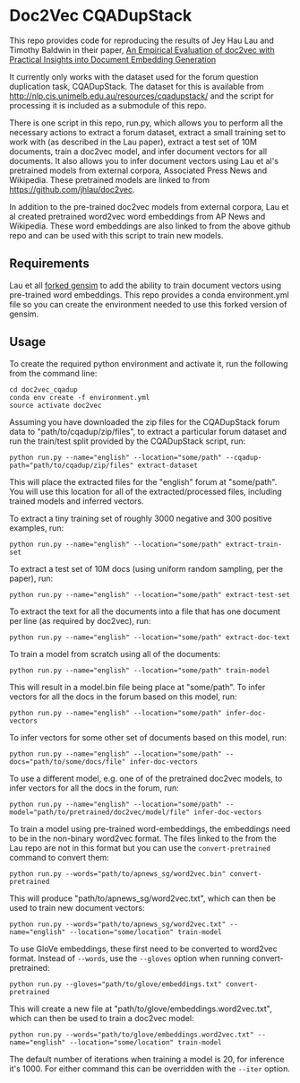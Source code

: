 Doc2Vec CQADupStack
====================

This repo provides code for reproducing the results of Jey Hau Lau and Timothy Baldwin in their paper, [An Empirical Evaluation of doc2vec with
Practical Insights into Document Embedding Generation](https://arxiv.org/pdf/1607.05368v1.pdf)

It currently only works with the dataset used for the forum question duplication task, CQADupStack. The dataset for this is available from http://nlp.cis.unimelb.edu.au/resources/cqadupstack/ and the script for processing it is included as a submodule of this repo.

There is one script in this repo, run.py, which allows you to perform all the necessary actions to extract a forum dataset, extract a small training set to work with (as described in the Lau paper), extract a test set of 10M documents, train a doc2vec model, and infer document vectors for all documents. It also allows you to infer document vectors using Lau et al's pretrained models from external corpora, Associated Press News and Wikipedia. These pretrained models are linked to from https://github.com/jhlau/doc2vec.

In addition to the pre-trained doc2vec models from external corpora, Lau et al created pretrained word2vec word embeddings from AP News and Wikipedia. These word embeddings are also linked to from the above github repo and can be used with this script to train new models.

Requirements
-------------
Lau et all [forked gensim](https://github.com/jhlau/gensim) to add the ability to train document vectors using pre-trained word embeddings. This repo provides a conda environment.yml file so you can create the environment needed to use this forked version of gensim.

Usage
------
To create the required python environment and activate it, run the following from the command line:
````
cd doc2vec_cqadup
conda env create -f environment.yml
source activate doc2vec
````

Assuming you have downloaded the zip files for the CQADupStack forum data to "path/to/cqadup/zip/files", to extract a particular forum dataset and run the train/test split provided by the CQADupStack script, run:
````
python run.py --name="english" --location="some/path" --cqadup-path="path/to/cqadup/zip/files" extract-dataset
````
This will place the extracted files for the "english" forum at "some/path". You will use this location for all of the extracted/processed files, including trained models and inferred vectors.

To extract a tiny training set of roughly 3000 negative and 300 positive examples, run:
```
python run.py --name="english" --location="some/path" extract-train-set
```

To extract a test set of 10M docs (using uniform random sampling, per the paper), run:
```
python run.py --name="english" --location="some/path" extract-test-set
```

To extract the text for all the documents into a file that has one document per line (as required by doc2vec), run:
````
python run.py --name="english" --location="some/path" extract-doc-text
```` 

To train a model from scratch using all of the documents:
````
python run.py --name="english" --location="some/path" train-model
````

This will result in a model.bin file being place at "some/path". To infer vectors for all the docs in the forum based on this model, run:
````
python run.py --name="english" --location="some/path" infer-doc-vectors
````

To infer vectors for some other set of documents based on this model, run:
````
python run.py --name="english" --location="some/path" --docs="path/to/some/docs/file" infer-doc-vectors
````
To use a different model, e.g. one of of the pretrained doc2vec models, to infer vectors for all the docs in the forum, run:
````
python run.py --name="english" --location="some/path" --model="path/to/pretrained/doc2vec/model/file" infer-doc-vectors
````

To train a model using pre-trained word-embeddings, the embeddings need to be in the non-binary word2vec format. The files linked to the from the Lau repo are not in this format but you can use the `convert-pretrained` command to convert them:
````
python run.py --words="path/to/apnews_sg/word2vec.bin" convert-pretrained
````
This will produce "path/to/apnews_sg/word2vec.txt", which can then be used to train new document vectors:
````
python run.py --words="path/to/apnews_sg/word2vec.txt" --name="english" --location="some/location" train-model
````

To use GloVe embeddings, these first need to be converted to word2vec format. Instead of `--words`, use the `--gloves` option when running convert-pretrained:
````
python run.py --gloves="path/to/glove/embeddings.txt" convert-pretrained
````
This will create a new file at "path/to/glove/embeddings.word2vec.txt", which can then be used to train a doc2vec model:
````
python run.py --words="path/to/glove/embeddings.word2vec.txt" --name="english" --location="some/location" train-model
````

The default number of iterations when training a model is 20, for inference it's 1000. For either command this can be overridden with the `--iter` option.
